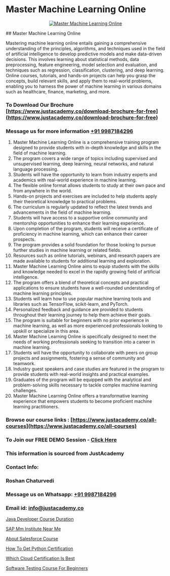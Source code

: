 # Master Machine Learning Online

<p align="center">
  <a href="https://justacademy.co/course-detail/machine-learning">
    <img src="https://justacademy.co/storage2/course_image/1709713428_course_image.webp" alt="Master Machine Learning Online">
  </a>
</p>
## Master Machine Learning Online

Mastering machine learning online entails gaining a comprehensive understanding of the principles, algorithms, and techniques used in the field of artificial intelligence to develop predictive models and make data-driven decisions. This involves learning about statistical methods, data preprocessing, feature engineering, model selection and evaluation, and techniques such as regression, classification, clustering, and deep learning. Online courses, tutorials, and hands-on projects can help you grasp the concepts, build relevant skills, and apply them to real-world problems, enabling you to harness the power of machine learning in various domains such as healthcare, finance, marketing, and more.
### To Download Our Brochure [https://www.justacademy.co/download-brochure-for-free](https://www.justacademy.co/download-brochure-for-free)
### Message us for more information [+91 9987184296](https://api.whatsapp.com/send?phone=919987184296)
1) Master Machine Learning Online is a comprehensive training program designed to provide students with in-depth knowledge and skills in the field of machine learning.
2) The program covers a wide range of topics including supervised and unsupervised learning, deep learning, neural networks, and natural language processing.
3) Students will have the opportunity to learn from industry experts and academics with real-world experience in machine learning.
4) The flexible online format allows students to study at their own pace and from anywhere in the world.
5) Hands-on projects and exercises are included to help students apply their theoretical knowledge to practical problems.
6) The curriculum is regularly updated to reflect the latest trends and advancements in the field of machine learning.
7) Students will have access to a supportive online community and mentorship opportunities to enhance their learning experience.
8) Upon completion of the program, students will receive a certificate of proficiency in machine learning, which can enhance their career prospects.
9) The program provides a solid foundation for those looking to pursue further studies in machine learning or related fields.
10) Resources such as online tutorials, webinars, and research papers are made available to students for additional learning and exploration.
11) Master Machine Learning Online aims to equip students with the skills and knowledge needed to excel in the rapidly growing field of artificial intelligence.
12) The program offers a blend of theoretical concepts and practical applications to ensure students have a well-rounded understanding of machine learning principles.
13) Students will learn how to use popular machine learning tools and libraries such as TensorFlow, scikit-learn, and PyTorch.
14) Personalized feedback and guidance are provided to students throughout their learning journey to help them achieve their goals.
15) The program is suitable for beginners with no prior experience in machine learning, as well as more experienced professionals looking to upskill or specialize in this area.
16) Master Machine Learning Online is specifically designed to meet the needs of working professionals seeking to transition into a career in machine learning.
17) Students will have the opportunity to collaborate with peers on group projects and assignments, fostering a sense of community and teamwork.
18) Industry guest speakers and case studies are featured in the program to provide students with real-world insights and practical examples.
19) Graduates of the program will be equipped with the analytical and problem-solving skills necessary to tackle complex machine learning challenges.
20) Master Machine Learning Online offers a transformative learning experience that empowers students to become proficient machine learning practitioners.

### Browse our course links : [https://www.justacademy.co/all-courses](https://www.justacademy.co/all-courses) 
### To Join our FREE DEMO Session - [Click Here](https://www.justacademy.co/register-for-course-demo)


### This information is sourced from JustAcademy
### Contact Info:
### Roshan Chaturvedi
### Message us on Whatsapp: [+91 9987184296](https://api.whatsapp.com/send?phone=919987184296)
### Email id: [info@justacademy.co](mailto:info@justacademy.co)
                
[Java Developer Course Duration](https://www.linkedin.com/pulse/java-developer-course-duration-software-training-sunnyvale-1adtc/)

[SAP Mm Institute Near Me](https://www.linkedin.com/pulse/sap-mm-institute-near-me-software-training-mountain-view-dj2jf/)

[About Salesforce Course](https://medium.com/@kumarishimmi99/about-salesforce-course-1f9638b29cb3)

[How To Get Python Certification](https://medium.com/@negishivu99/how-to-get-python-certification-1c4b28b01989)

[Which Cloud Certification Is Best](https://justacademyin.github.io/justacademy/which-cloud-certification-is-best)

[Software Testing Course For Beginners](https://justacademyin.github.io/justacademy/software-testing-course-for-beginners)

